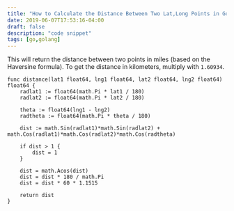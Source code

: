 ```yaml
---
title: "How to Calculate the Distance Between Two Lat,Long Points in Golang"
date: 2019-06-07T17:53:16-04:00
draft: false
description: "code snippet"
tags: [go,golang]
---
```


This will return the distance between two points in miles (based on the Haversine formula).
To get the distance in kilometers, multiply with `1.60934`.

```golang
func distance(lat1 float64, lng1 float64, lat2 float64, lng2 float64) float64 {
	radlat1 := float64(math.Pi * lat1 / 180)
	radlat2 := float64(math.Pi * lat2 / 180)

	theta := float64(lng1 - lng2)
	radtheta := float64(math.Pi * theta / 180)

	dist := math.Sin(radlat1)*math.Sin(radlat2) + math.Cos(radlat1)*math.Cos(radlat2)*math.Cos(radtheta)

	if dist > 1 {
		dist = 1
	}

	dist = math.Acos(dist)
	dist = dist * 180 / math.Pi
	dist = dist * 60 * 1.1515

	return dist
}
```
